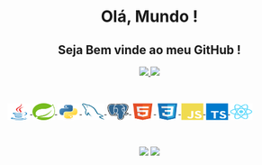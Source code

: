 <div align="center">
<h1>Olá, Mundo !</h1>
<h2>Seja Bem vinde ao meu GitHub !</h2>

</div>

<div align="center">
  <a href="https://github.com/ThalmaiCorreia">
  <img height="180em" src="https://github-readme-stats.vercel.app/api?username=ThalmaiCorreia&show_icons=true&theme=highcontrast&include_all_commits=true&count_private=true"/>
  <img height="180em" src="https://github-readme-stats.vercel.app/api/top-langs/?username=ThalmaiCorreia&layout=compact&langs_count=7&theme=highcontrast"/>
</div>

##

<div style="display: inline_block"><br>
 
  <img align="center" alt="Thalmai-Java" height="30" width="40" src="https://raw.githubusercontent.com/devicons/devicon/master/icons/java/java-original.svg">
  <img align="center" alt="Thalmai-Spring" height="30" width="40" src="https://raw.githubusercontent.com/devicons/devicon/master/icons/spring/spring-original.svg">
  <img align="center" alt="Thalmai-Python" height="30" width="40" src="https://raw.githubusercontent.com/devicons/devicon/master/icons/python/python-original.svg">
  <img align="center" alt="Thalmai-MySQL" height="30" width="40" src="https://raw.githubusercontent.com/devicons/devicon/master/icons/mysql/mysql-original.svg">
  <img align="center" alt="Thalmai-PostgreSQL" height="30" width="40" src="https://raw.githubusercontent.com/devicons/devicon/master/icons/postgresql/postgresql-original.svg">
  <img align="center" alt="Thalmai-HTML" height="30" width="40" src="https://raw.githubusercontent.com/devicons/devicon/master/icons/html5/html5-original.svg">
  <img align="center" alt="Thalmai-CSS" height="30" width="40" src="https://raw.githubusercontent.com/devicons/devicon/master/icons/css3/css3-original.svg">
  <img align="center" alt="Thalmai-Js" height="30" width="40" src="https://raw.githubusercontent.com/devicons/devicon/master/icons/javascript/javascript-plain.svg">
  <img align="center" alt="Thalmai-Ts" height="30" width="40" src="https://raw.githubusercontent.com/devicons/devicon/master/icons/typescript/typescript-plain.svg">
  <img align="center" alt="Thalmai-React" height="30" width="40" src="https://raw.githubusercontent.com/devicons/devicon/master/icons/react/react-original.svg">

</div>

##

<div style="display: inline_block" align="center"><br>
   <a href="https://www.linkedin.com/in/thalmaicorreia/" target="_blank"><img src="https://img.shields.io/badge/-LinkedIn-%230077B5?style=for-the-badge&logo=linkedin&logoColor=white" target="_blank"></a> 
   <a href="mailto:thalmaicorreia7@gmail.com"><img src="https://img.shields.io/badge/Gmail-D14836?style=for-the-badge&logo=gmail&logoColor=white" target="_blank"></a>
  

   

</div>
